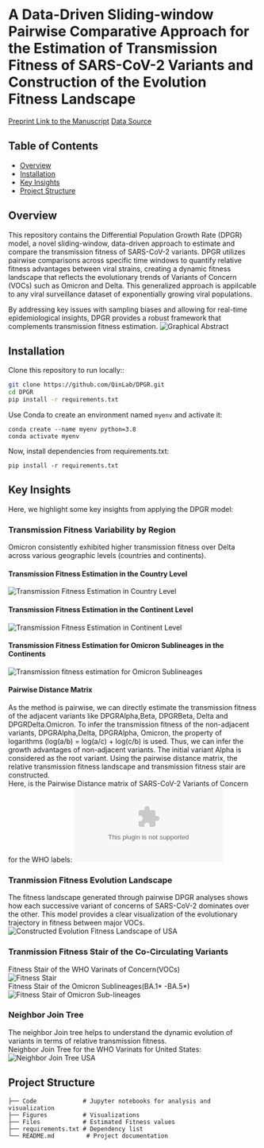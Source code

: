 
# A Data-Driven Sliding-window Pairwise Comparative Approach for the Estimation of Transmission Fitness of SARS-CoV-2 Variants and Construction of the Evolution Fitness Landscape
[Preprint Link to the Manuscript](https://www.medrxiv.org/content/10.1101/2024.07.23.24310886v1)
[Data Source](https://gisaid.org/)
## Table of Contents
- [Overview](#Overview)
- [Installation](#installation)
- [Key Insights](#key-insights)
- [Project Structure](#project-structure)
<!-- - [License](#license) -->
<!-- - [Usage](#usage) -->

## Overview
This repository contains the Differential Population Growth Rate (DPGR) model, a novel sliding-window, data-driven approach to estimate and compare the transmission fitness of SARS-CoV-2 variants. DPGR utilizes pairwise comparisons across specific time windows to quantify relative fitness advantages between viral strains, creating a dynamic fitness landscape that reflects the evolutionary trends of Variants of Concern (VOCs) such as Omicron and Delta. This generalized approach is appilcable to any viral surveillance dataset of exponentially growing viral populations.

By addressing key issues with sampling biases and allowing for real-time epidemiological insights, DPGR provides a robust framework that complements transmission fitness estimation.
![Graphical Abstract](Figures/Manuscript_figures_JPG_format/Main%20Figures/Graph_Abstract.jpeg)

## Installation
Clone this repository to run locally::

```bash
git clone https://github.com/QinLab/DPGR.git
cd DPGR
pip install -r requirements.txt
```
Use Conda to create an environment named `myenv` and activate it:
```
conda create --name myenv python=3.8
conda activate myenv
```
Now, install dependencies from requirements.txt:
```
pip install -r requirements.txt
```

## Key Insights

Here, we highlight some key insights from applying the DPGR model:

### Transmission Fitness Variability by Region
Omicron consistently exhibited higher transmission fitness over Delta across various geographic levels (countries and continents).

#### Transmission Fitness Estimation in the Country Level
![Transmission Fitness Estimation in Country Level](Figures/Manuscript_figures_JPG_format/Main%20Figures/Figure_1_omicron_vs_delta_countries_short.jpg)

#### Transmission Fitness Estimation in the Continent Level
![Transmission Fitness Estimation in Continent Level](Figures/Manuscript_figures_JPG_format/Main%20Figures/Figure_2_omicron_vs_delta_continents.jpg)

#### Transmission Fitness Estimation for Omicron Sublineages in the Continents
![Transmission fitness estimation for Omicron Sublineages](Figures/Manuscript_figures_JPG_format/Main%20Figures/Figure_3_omicron_sub_lineages_reg_plot_CONTINENT.jpg)

#### Pairwise Distance Matrix
As the method is pairwise, we can directly estimate the transmission fitness of the adjacent variants like DPGRAlpha,Beta, DPGRBeta, Delta and DPGRDelta.Omicron. To infer the transmission fitness of the non-adjacent variants, DPGRAlpha,Delta, DPGRAlpha, Omicron, the property of logarithms (log(a/b) = log(a/c) + log(c/b) is used. Thus, we can infer the growth advantages of non-adjacent variants. The initial variant Alpha is considered as the root variant. Using the pairwise distance matrix, the relative transmission fitness landscape and transmission fitness stair are  constructed.  
Here, is the Pairwise Distance matrix of SARS-CoV-2 Variants of Concern for the WHO labels:
![Pairwise Distance Matrix USA](Figures/distance_matrix_for_step_plot/USA_continent_combined_distance_matrix_for_who_labels.csv)

### Tranmission Fitness Evolution Landscape
The fitness landscape generated through pairwise DPGR analyses shows how each successive variant of concerns of SARS-CoV-2 dominates over the other. This model provides a clear visualization of the evolutionary trajectory in fitness between major VOCs.
![Constructed Evolution Fitness Landscape of USA](Figures/fitness_landscape_plots/USA_fitness_landscape_labeled.png)

### Tranmission Fitness Stair of the Co-Circulating Variants
Fitness Stair of the WHO Varinats of Concern(VOCs)  
![Fitness Stair](Figures/figures_for_step_plot/USA_variant_step_plot.png)  
Fitness Stair of the Omicron Sublineages(BA.1* -BA.5*)  
![Fitness Stair of Omicron Sub-lineages](Figures/figures_for_step_plot/North%20America_omicron_sublineage_step_plot.png)

### Neighbor Join Tree
The neighbor Join tree helps to understand the dynamic evolution of variants in terms of relative transmission fitness.  
Neighbor Join Tree for the WHO Varinats for United States:  
![Neighbor Join Tree USA](Figures/nj_tree_plots/USA_nj_tree.png)

<!-- ![Fitness Landscape](images/fitness_landscape.png)

### Noise and Sampling Bias Robustness
DPGR remains resilient to sampling biases. When Gaussian noise or synthetic sampling bias was introduced, the model continued to yield reliable estimates with a consistent linear trend, indicating its utility in real-world genomic surveillance settings with incomplete data.

![Noise and Bias Robustness](images/noise_bias_robustness.png) -->

## Project Structure
```
├── Code             # Jupyter notebooks for analysis and visualization
├── Figures          # Visualizations
├── Files            # Estimated Fitness values
├── requirements.txt # Dependency list
└── README.md         # Project documentation
```
